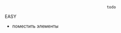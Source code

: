                                                  todo
 EASY
* поместить элементы <script> внизу страницы
* ?????? добавить контакты и обратная связь
* в форме покупки билетов находит обратные маршруты, хотя их нет (дев - ветеранов  \ ветер - дев)
* cascade ALL для покупки билетов теперь добавляется юзер (каждый раз новый)
* где сравниваются пароли

 MEDIUM
* карта маршрутов на гл странице всплыв окном
* сделать блокирование пользователей (или сброс их паролей)
* scheduleEditor jsp для админа так же не настроен для исправления расписания  в БД
* delete    for stations not working (так как станция и поезда в тч связаны уже не с одной сущностью а с двумя) 
Возможно стоит сначала вывести станцию из маршрута (как и удаление поезда БЕЗ Ппассажиров) и только потом её можно будет удалить без геморроя

 HARD
* привязать дату и время к глобальному поиску на главной странице 
* покупка билетов не только из расписания но и на главной странице, с исп. ajax.
* обработка ошибок на входные данные и обработку данных
* логгирование
* поиск в списке юзеров через джава скрипт (тк в списке пользователей уже есть все имена вытянутые из базы)

                         
                         
                           questions
* мы получили ticketItem. в нем нет всех данных schedule & users. делать поиск в БД и по результатам вытаскивать элементы, а если нет таких юзеров- создавать их, но обрезанных????
* Почему modelMapper превращает объект в null?? (ticketService) потому что смотри таблицу тикетов.!!!


                            featch
* двойная валидация
* spring security
* google map
* выбор язака




 